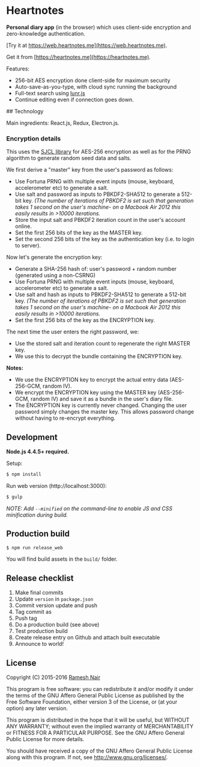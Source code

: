 # Heartnotes

**Personal diary app** (in the browser) which uses client-side 
encryption and zero-knowledge authentication.

[Try it at https://web.heartnotes.me](https://web.heartnotes.me).

Get it from [https://heartnotes.me](https://heartnotes.me).

Features:

* 256-bit AES encryption done client-side for maximum security
* Auto-save-as-you-type, with cloud sync running the background
* Full-text search using [lunr.js](http://lunrjs.com/)
* Continue editing even if connection goes down.

## Technology

Main ingredients: React.js, Redux, Electron.js.

### Encryption details

This uses the [SJCL library](https://crypto.stanford.edu/sjcl/) for AES-256 
encryption as well as for the PRNG algorithm to generate random seed data and 
salts.

We first derive a "master" key from the user's password as follows:

* Use Fortuna PRNG with multiple event inputs (mouse, keyboard, accelerometer etc) to generate a salt.
* Use salt and password as inputs to PBKDF2-SHA512 to generate a 512-bit key. _(The number of iterations of PBKDF2 is set such that generation takes 1 second on the user's machine- on a Macbook Air 2012 this easily results in >10000 iterations._
* Store the input salt and PBKDF2 iteration count in the user's account online.
* Set the first 256 bits of the key as the MASTER key.
* Set the second 256 bits of the key as the authentication key (i.e. to login to server).

Now let's generate the encryption key:

* Generate a SHA-256 hash of: user's password + random number (generated using a non-CSRNG)
* Use Fortuna PRNG with multiple event inputs (mouse, keyboard, accelerometer etc) to generate a salt.
* Use salt and hash as inputs to PBKDF2-SHA512 to generate a 512-bit key. _(The number of iterations of PBKDF2 is set such that generation takes 1 second on the user's machine- on a Macbook Air 2012 this easily results in >10000 iterations._
* Set the first 256 bits of the key as the ENCRYPTION key.

The next time the user enters the right password, we:

* Use the stored salt and iteration count to regenerate the right MASTER key. 
* We use this to decrypt the bundle containing the ENCRYPTION key.

**Notes:**

* We use the ENCRYPTION key to encrypt the actual entry data (AES-256-GCM, random IV).  
* We encrypt the ENCRYPTION key using the MASTER key (AES-256-GCM, random IV) and save it as a bundle in the user's diary file.
* The ENCRYPTION key is currently never changed. Changing the user password simply changes the master key. This allows password change without having to re-encrypt everything.


## Development

**Node.js 4.4.5+ required.**

Setup:

```bash
$ npm install
```

Run web version (http://localhost:3000):

```bash
$ gulp
```

_NOTE: Add `--minified` on the command-line to enable JS and CSS minification during build._


## Production build

```bash
$ npm run release_web
```

You will find build assets in the `build/` folder.


## Release checklist

1. Make final commits
2. Update `version` in `package.json`
3. Commit version update and push
4. Tag commit as <version>
5. Push tag
6. Do a production build (see above)
7. Test production build
8. Create release entry on Github and attach built executable
9. Announce to world!



## License

Copyright (C) 2015-2016 [Ramesh Nair](https://hiddentao.com)

This program is free software: you can redistribute it and/or modify
it under the terms of the GNU Affero General Public License as
published by the Free Software Foundation, either version 3 of the
License, or (at your option) any later version.

This program is distributed in the hope that it will be useful,
but WITHOUT ANY WARRANTY; without even the implied warranty of
MERCHANTABILITY or FITNESS FOR A PARTICULAR PURPOSE.  See the
GNU Affero General Public License for more details.

You should have received a copy of the GNU Affero General Public License
along with this program.  If not, see <http://www.gnu.org/licenses/>.


